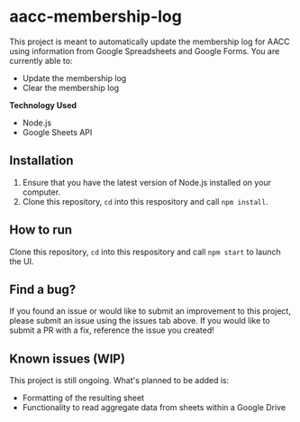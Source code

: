 # aacc-membership-log
This project is meant to automatically update the membership log for AACC using information from Google Spreadsheets and Google Forms. You are currently able to:
+ Update the membership log
+ Clear the membership log

__Technology Used__
+ Node.js
+ Google Sheets API

## Installation
1. Ensure that you have the latest version of Node.js installed on your computer. 
2. Clone this repository, `cd` into this respository and call `npm install`.

## How to run
Clone this repository, `cd` into this respository and call `npm start` to launch the UI.

## Find a bug?
If you found an issue or would like to submit an improvement to this project, please submit an issue using the issues tab above. If you would like to submit a PR with a fix, reference the issue you created!

## Known issues (WIP)
This project is still ongoing. What's planned to be added is:
* Formatting of the resulting sheet
* Functionality to read aggregate data from sheets within a Google Drive
